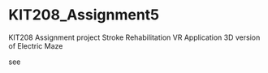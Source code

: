 # KIT208_Assignment5
 
KIT208 Assignment project
Stroke Rehabilitation VR Application
3D version of Electric Maze

see
